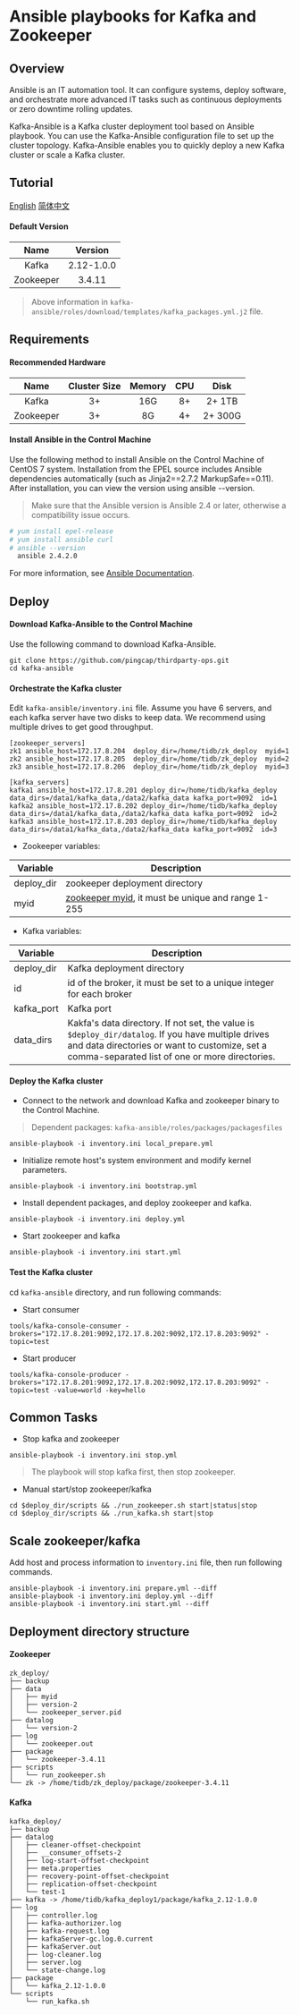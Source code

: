 # Ansible playbooks for Kafka and Zookeeper

## Overview
Ansible is an IT automation tool. It can configure systems, deploy software, and orchestrate more advanced IT tasks such as continuous deployments or zero downtime rolling updates.

Kafka-Ansible is a Kafka cluster deployment tool based on Ansible playbook. You can use the Kafka-Ansible configuration file to set up the cluster topology. Kafka-Ansible enables you to quickly deploy a new Kafka cluster or scale a Kafka cluster.

## Tutorial
[English](https://github.com/pingcap/thirdparty-ops/blob/master/kafka-ansible/README.md)
[简体中文](https://github.com/pingcap/thirdparty-ops/blob/master/kafka-ansible/zh_cn.md)

#### Default Version
|Name|Version|
|:---:|:---:|
|Kafka|2.12-1.0.0|
|Zookeeper|3.4.11|

> Above information in `kafka-ansible/roles/download/templates/kafka_packages.yml.j2` file.

## Requirements
#### Recommended Hardware
|Name|Cluster Size|Memory|CPU|Disk|
|:---:|:---:|:---:|:---:|:---:|
|Kafka|3+|16G|8+|2+ 1TB|
|Zookeeper|3+|8G|4+|2+ 300G|

#### Install Ansible in the Control Machine

Use the following method to install Ansible on the Control Machine of CentOS 7 system. Installation from the EPEL source includes Ansible dependencies automatically (such as Jinja2==2.7.2 MarkupSafe==0.11). After installation, you can view the version using ansible --version.

> Make sure that the Ansible version is Ansible 2.4 or later, otherwise a compatibility issue occurs.

  ```bash
  # yum install epel-release
  # yum install ansible curl
  # ansible --version
    ansible 2.4.2.0
  ```

For more information, see [Ansible Documentation](http://docs.ansible.com/ansible/intro_installation.html).

## Deploy
#### Download Kafka-Ansible to the Control Machine
Use the following command to download Kafka-Ansible.
```
git clone https://github.com/pingcap/thirdparty-ops.git
cd kafka-ansible
```

#### Orchestrate the Kafka cluster
Edit `kafka-ansible/inventory.ini` file. Assume you have 6 servers, and each kafka server have two disks to keep data. We recommend using multiple drives to get good throughput. 
```
[zookeeper_servers]
zk1 ansible_host=172.17.8.204  deploy_dir=/home/tidb/zk_deploy  myid=1
zk2 ansible_host=172.17.8.205  deploy_dir=/home/tidb/zk_deploy  myid=2
zk3 ansible_host=172.17.8.206  deploy_dir=/home/tidb/zk_deploy  myid=3

[kafka_servers]
kafka1 ansible_host=172.17.8.201 deploy_dir=/home/tidb/kafka_deploy data_dirs=/data1/kafka_data,/data2/kafka_data kafka_port=9092  id=1
kafka2 ansible_host=172.17.8.202 deploy_dir=/home/tidb/kafka_deploy data_dirs=/data1/kafka_data,/data2/kafka_data kafka_port=9092  id=2
kafka3 ansible_host=172.17.8.203 deploy_dir=/home/tidb/kafka_deploy data_dirs=/data1/kafka_data,/data2/kafka_data kafka_port=9092  id=3
```

- Zookeeper variables:

| Variable | Description |
| ---- | ------- |
| deploy_dir | zookeeper deployment directory |
| myid | [zookeeper myid]((http://zookeeper.apache.org/doc/current/zookeeperAdmin.html#sc_configuration)), it must be unique and range 1-255 |

- Kafka variables:

| Variable | Description |
| ---- | ------- |
| deploy_dir | Kafka deployment directory |
| id | id of the broker, it must be set to a unique integer for each broker |
| kafka_port | Kafka port |
| data_dirs | Kakfa's data directory. If not set, the value is `$deploy_dir/datalog`. If you have multiple drives and data directories or want to customize, set a comma-separated list of one or more directories. |

#### Deploy the Kafka cluster
- Connect to the network and download Kafka and zookeeper binary to the Control Machine.
> Dependent packages: `kafka-ansible/roles/packages/packagesfiles`

```
ansible-playbook -i inventory.ini local_prepare.yml
```

- Initialize remote host's system environment and modify kernel parameters.

```
ansible-playbook -i inventory.ini bootstrap.yml
```

- Install dependent packages, and deploy zookeeper and kafka.

```
ansible-playbook -i inventory.ini deploy.yml
```

- Start zookeeper and kafka

```
ansible-playbook -i inventory.ini start.yml
```

#### Test the Kafka cluster
cd `kafka-ansible` directory, and run following commands:
- Start consumer
```
tools/kafka-console-consumer -brokers="172.17.8.201:9092,172.17.8.202:9092,172.17.8.203:9092" -topic=test
```
- Start producer
```
tools/kafka-console-producer -brokers="172.17.8.201:9092,172.17.8.202:9092,172.17.8.203:9092" -topic=test -value=world -key=hello
```

## Common Tasks
- Stop kafka and zookeeper
``` 
ansible-playbook -i inventory.ini stop.yml
```
> The playbook will stop kafka first, then stop zookeeper.

- Manual start/stop zookeeper/kafka
```
cd $deploy_dir/scripts && ./run_zookeeper.sh start|status|stop
cd $deploy_dir/scripts && ./run_kafka.sh start|stop
```

## Scale zookeeper/kafka
Add host and process information to `inventory.ini` file, then run following commands.
```
ansible-playbook -i inventory.ini prepare.yml --diff
ansible-playbook -i inventory.ini deploy.yml --diff
ansible-playbook -i inventory.ini start.yml --diff
```

## Deployment directory structure
#### Zookeeper
```
zk_deploy/
├── backup
├── data
│   ├── myid
│   ├── version-2
│   └── zookeeper_server.pid
├── datalog
│   └── version-2
├── log
│   └── zookeeper.out
├── package
│   └── zookeeper-3.4.11
├── scripts
│   └── run_zookeeper.sh
└── zk -> /home/tidb/zk_deploy/package/zookeeper-3.4.11
```

#### Kafka
```
kafka_deploy/
├── backup
├── datalog
│   ├── cleaner-offset-checkpoint
│   ├── __consumer_offsets-2
│   ├── log-start-offset-checkpoint
│   ├── meta.properties
│   ├── recovery-point-offset-checkpoint
│   ├── replication-offset-checkpoint
│   └── test-1
├── kafka -> /home/tidb/kafka_deploy1/package/kafka_2.12-1.0.0
├── log
│   ├── controller.log
│   ├── kafka-authorizer.log
│   ├── kafka-request.log
│   ├── kafkaServer-gc.log.0.current
│   ├── kafkaServer.out
│   ├── log-cleaner.log
│   ├── server.log
│   └── state-change.log
├── package
│   └── kafka_2.12-1.0.0
└── scripts
    └── run_kafka.sh
```
